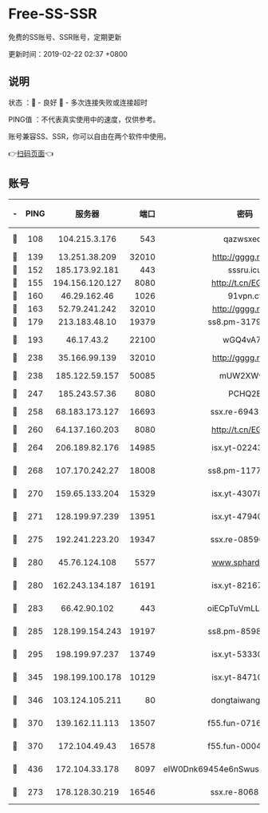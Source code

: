 # Free-SS-SSR

免费的SS账号、SSR账号，定期更新

更新时间：2019-02-22 02:37 +0800

## 说明

状态     ：🙂 - 良好 🙁 - 多次连接失败或连接超时

PING值   ：不代表真实使用中的速度，仅供参考。

账号兼容SS、SSR，你可以自由在两个软件中使用。

👉[扫码页面](https://liesauer.github.io/free-ss-ssr.github.io/)👈

## 账号

|-|PING|服务器|端口|密码|加密方式|区域|
|:----:|:----:|:-----:|-----:|:----:|:----:|:----:|
|🙂|108|104.215.3.176|543|qazwsxedc|aes-256-gcm|JP|
|🙂|139|13.251.38.209|32010|http://gggg.rocks|chacha20|SG|
|🙂|152|185.173.92.181|443|sssru.icu|rc4-md5|RU|
|🙂|155|194.156.120.127|8080|http://t.cn/EGJIyrl|rc4-md5|RU|
|🙂|160|46.29.162.46|1026|91vpn.cf|rc4-md5|RU|
|🙂|163|52.79.241.242|32010|http://gggg.rocks|chacha20|KR|
|🙂|179|213.183.48.10|19379|ss8.pm-31791178|rc4-md5|RU|
|🙂|193|46.17.43.2|22100|wGQ4vA7D|aes-256-gcm|RU|
|🙂|238|35.166.99.139|32010|http://gggg.rocks|chacha20|US|
|🙂|238|185.122.59.157|50085|mUW2XWw8|aes-256-cfb|GB|
|🙂|247|185.243.57.36|8080|PCHQ2E|rc4-md5|US|
|🙂|258|68.183.173.127|16693|ssx.re-69431278|aes-256-cfb|US|
|🙂|260|64.137.160.203|8080|http://t.cn/EGJIyrl|rc4-md5|CA|
|🙂|264|206.189.82.176|14985|isx.yt-02243397|aes-256-cfb|SG|
|🙂|268|107.170.242.27|18008|ss8.pm-11776120|aes-256-cfb|US|
|🙂|270|159.65.133.204|15329|isx.yt-43078354|aes-256-cfb|SG|
|🙂|271|128.199.97.239|13951|isx.yt-47940665|aes-256-cfb|SG|
|🙂|275|192.241.223.20|19347|ssx.re-08596649|aes-256-cfb|US|
|🙂|280|45.76.124.108|5577|www.sphard.com|aes-256-cfb|AU|
|🙂|280|162.243.134.187|16191|isx.yt-82167280|aes-256-cfb|US|
|🙂|283|66.42.90.102|443|oiECpTuVmLLxk4Ts|aes-256-cfb|US|
|🙂|285|128.199.154.243|19197|ss8.pm-85981063|aes-256-cfb|SG|
|🙂|295|198.199.97.237|13749|isx.yt-53330366|aes-256-cfb|US|
|🙂|345|198.199.100.178|10129|isx.yt-84710881|aes-256-cfb|US|
|🙂|346|103.124.105.211|80|dongtaiwang.com|aes-256-cfb|US|
|🙂|370|139.162.11.113|13507|f55.fun-07160199|aes-256-cfb|SG|
|🙂|370|172.104.49.43|16578|f55.fun-00042249|aes-256-cfb|SG|
|🙂|436|172.104.33.178|8097|eIW0Dnk69454e6nSwuspv9DmS201tQ0D|aes-256-cfb|SG|
|🙂|273|178.128.30.219|16546|ssx.re-80681280|aes-256-cfb|SG|
